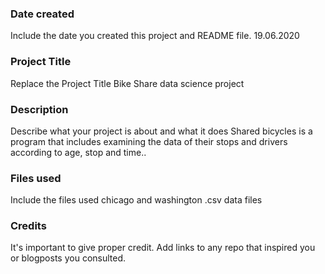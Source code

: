 ### Date created
Include the date you created this project and README file. 19.06.2020

### Project Title
Replace the Project Title
Bike Share data science project
### Description
Describe what your project is about and what it does
Shared bicycles is a program that includes examining the data of their stops and drivers according to age, stop and time..
### Files used
Include the files used
chicago and washington .csv data files
### Credits
It's important to give proper credit. Add links to any repo that inspired you or blogposts you consulted.


